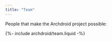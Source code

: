 ```yaml
---
title: "Team"
---
```

People that make the Archdroid project possible:

{%- include archdroid/team.liquid -%}
